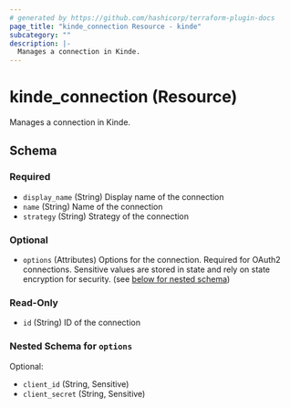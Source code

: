 ```yaml
---
# generated by https://github.com/hashicorp/terraform-plugin-docs
page_title: "kinde_connection Resource - kinde"
subcategory: ""
description: |-
  Manages a connection in Kinde.
---
```


# kinde_connection (Resource)

Manages a connection in Kinde.



<!-- schema generated by tfplugindocs -->
## Schema

### Required

- `display_name` (String) Display name of the connection
- `name` (String) Name of the connection
- `strategy` (String) Strategy of the connection

### Optional

- `options` (Attributes) Options for the connection. Required for OAuth2 connections. Sensitive values are stored in state and rely on state encryption for security. (see [below for nested schema](#nestedatt--options))

### Read-Only

- `id` (String) ID of the connection

<a id="nestedatt--options"></a>
### Nested Schema for `options`

Optional:

- `client_id` (String, Sensitive)
- `client_secret` (String, Sensitive)
